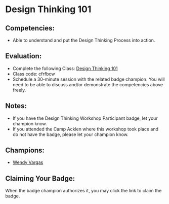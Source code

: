 # Design Thinking 101

## Competencies:
* Able to understand and put the Design Thinking Process into action. 

## Evaluation:
* Complete the following Class: [Design Thinking 101](https://classroom.google.com/c/NjQyNzA4MDU4NzRa)
* Class code: cfrfbcw
* Schedule a 30-minute session with the related badge champion. You will need to be able to discuss and/or demonstrate the competencies above freely. 

## Notes:
* If you have the Design Thinking Workshop Participant badge, let your champion know. 
* If you attended the Camp Acklen where this workshop took place and do not have the badge, please let your champion know. 

## Champions:

* [Wendy Vargas](mailto:wendy.vargas@acklenavenue.com)

## Claiming Your Badge:
When the badge champion authorizes it, you may click the link to claim the badge.
